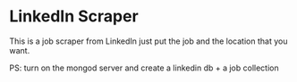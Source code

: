 # LinkedIn Scraper
This is a job scraper from LinkedIn just put the job and the location that you want.


PS: turn on the mongod server and create a linkedin db + a job collection
